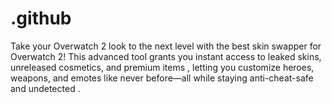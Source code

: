 # .github
Take your Overwatch 2 look to the next level with the best skin swapper for Overwatch 2! This advanced tool grants you instant access to leaked skins, unreleased cosmetics, and premium items , letting you customize heroes, weapons, and emotes like never before—all while staying anti-cheat-safe and undetected .
